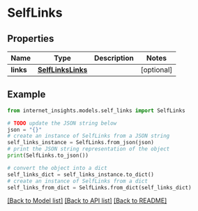 # SelfLinks


## Properties

Name | Type | Description | Notes
------------ | ------------- | ------------- | -------------
**links** | [**SelfLinksLinks**](SelfLinksLinks.md) |  | [optional] 

## Example

```python
from internet_insights.models.self_links import SelfLinks

# TODO update the JSON string below
json = "{}"
# create an instance of SelfLinks from a JSON string
self_links_instance = SelfLinks.from_json(json)
# print the JSON string representation of the object
print(SelfLinks.to_json())

# convert the object into a dict
self_links_dict = self_links_instance.to_dict()
# create an instance of SelfLinks from a dict
self_links_from_dict = SelfLinks.from_dict(self_links_dict)
```
[[Back to Model list]](../README.md#documentation-for-models) [[Back to API list]](../README.md#documentation-for-api-endpoints) [[Back to README]](../README.md)


